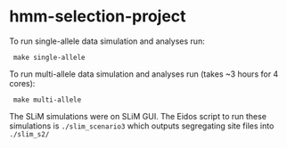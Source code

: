 # hmm-selection-project

To run single-allele data simulation and analyses run:

` make single-allele`

To run multi-allele data simulation and analyses run (takes ~3 hours for 4 cores):

` make multi-allele`

The SLiM simulations were on SLiM GUI. The Eidos script to run these simulations is  `./slim_scenario3` which outputs segregating site files into `./slim_s2/`
